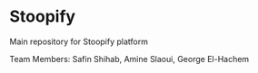 # Stoopify

Main repository for Stoopify platform

Team Members:
Safin Shihab, Amine Slaoui, George El-Hachem
